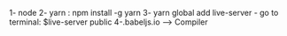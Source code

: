 1- node
2- yarn : npm install -g yarn
3- yarn global add live-server
    - go to terminal: $live-server public 
4-.babeljs.io --> Compiler